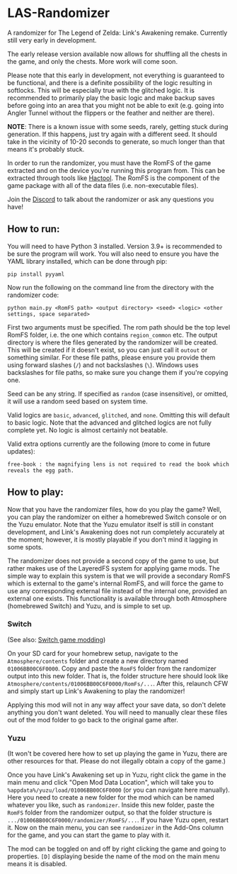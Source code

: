 # LAS-Randomizer
A randomizer for The Legend of Zelda: Link's Awakening remake. Currently still very early in development.

The early release version available now allows for shuffling all the chests in the game, and only the chests. More work will come soon.

Please note that this early in development, not everything is guaranteed to be functional, and there is a definite possibility of the logic resulting in softlocks. This will be especially true with the glitched logic. It is recommended to primarily play the basic logic and make backup saves before going into an area that you might not be able to exit (e.g. going into Angler Tunnel without the flippers or the feather and neither are there).

**NOTE**: There is a known issue with some seeds, rarely, getting stuck during generation. If this happens, just try again with a different seed. It should take in the vicinity of 10-20 seconds to generate, so much longer than that means it's probably stuck.

In order to run the randomizer, you must have the RomFS of the game extracted and on the device you're running this program from. This can be extracted through tools like [Hactool](https://github.com/SciresM/hactool). The RomFS is the component of the game package with all of the data files (i.e. non-executable files).

Join the [Discord](https://discord.com/invite/rfBSCUfzj8) to talk about the randomizer or ask any questions you have!

## How to run:

You will need to have Python 3 installed.  Version 3.9+ is recommended to be sure the program will work. You will also need to ensure you have the YAML library installed, which can be done through pip:

`pip install pyyaml`

Now run the following on the command line from the directory with the randomizer code:

`python main.py <RomFS path> <output directory> <seed> <logic> <other settings, space separated>`

First two arguments must be specified. The rom path should be the top level RomFS folder, i.e. the one which contains `region_common` etc.
The output directory is where the files generated by the randomizer will be created. This will be created if it doesn't exist, so you can just call it `outout` or something similar. For these file paths, please ensure you provide them using forward slashes (`/`) and not backslashes (`\`). Windows uses backslashes for file paths, so make sure you change them if you're copying one.

Seed can be any string. If specified as `random` (case insensitive), or omitted, it will use a random seed based on system time.

Valid logics are `basic`, `advanced`, `glitched`, and `none`. Omitting this will default to basic logic. Note that the advanced and glitched logics are not fully complete yet. No logic is almost certainly not beatable.

Valid extra options currently are the following (more to come in future updates):
```
free-book : the magnifying lens is not required to read the book which reveals the egg path.
```

## How to play:

Now that you have the randomizer files, how do you play the game? Well, you can play the randomizer on either a homebrewed Switch console or on the Yuzu emulator. Note that the Yuzu emulator itself is still in constant development, and Link's Awakening does not run completely accurately at the moment; however, it is mostly playable if you don't mind it lagging in some spots.

The randomizer does not provide a second copy of the game to use, but rather makes use of the LayeredFS system for applying game mods. The simple way to explain this system is that we will provide a secondary RomFS which is external to the game's internal RomFS, and will force the game to use any corresponding external file instead of the internal one, provided an external one exists. This functionality is available through both Atmosphere (homebrewed Switch) and Yuzu, and is simple to set up.

### Switch

(See also: [Switch game modding](https://nh-server.github.io/switch-guide/extras/game_modding/))

On your SD card for your homebrew setup, navigate to the `Atmosphere/contents` folder and create a new directory named `01006BB00C6F0000`. Copy and paste the `RomFS` folder from the randomizer output into this new folder. That is, the folder structure here should look like `Atmosphere/contents/01006BB00C6F0000/RomFs/...`. After this, relaunch CFW and simply start up Link's Awakening to play the randomizer!

Applying this mod will not in any way affect your save data, so don't delete anything you don't want deleted. You will need to manually clear these files out of the mod folder to go back to the original game after.

### Yuzu

(It won't be covered here how to set up playing the game in Yuzu, there are other resources for that. Please do not illegally obtain a copy of the game.)

Once you have Link's Awakening set up in Yuzu, right click the game in the main menu and click "Open Mod Data Location", which will take you to `%appdata%/yuzu/load/01006BB00C6F0000` (or you can navigate here manually). Here you need to create a new folder for the mod which can be named whatever you like, such as `randomizer`. Inside this new folder, paste the `RomFS` folder from the randomizer output, so that the folder structure is `.../01006BB00C6F0000/randomizer/RomFS/...`. If you have Yuzu open, restart it. Now on the main menu, you can see `randomizer` in the Add-Ons column for the game, and you can start the game to play with it. 

The mod can be toggled on and off by right clicking the game and going to properties. `[D]` displaying beside the name of the mod on the main menu means it is disabled.
